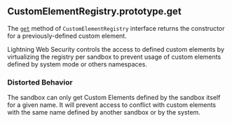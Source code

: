 ## CustomElementRegistry.prototype.get

The [`get`](https://developer.mozilla.org/en-US/docs/Web/API/CustomElementRegistry/get) method of `CustomElementRegistry` interface returns the constructor for a previously-defined custom element.

Lightning Web Security controls the access to defined custom elements by virtualizing the registry per sandbox to prevent usage of custom elements defined by system mode or others namespaces.

### Distorted Behavior

The sandbox can only get Custom Elements defined by the sandbox itself for a given name. It will prevent access to conflict with custom elements with the same name defined by another sandbox or by the system.
